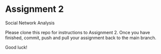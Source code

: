 # Assignment 2
Social Network Analysis

Please clone this repo for instructions to Assignment 2. Once you have finished, commit, push and pull your assignment back to the main branch.

Good luck!
